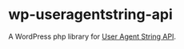 # wp-useragentstring-api
A WordPress php library for [User Agent String API](http://useragentstring.com/pages/api.php).

